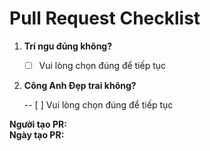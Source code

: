 # Pull Request Checklist

1. **Trí ngu đúng không?**

   - [ ] Vui lòng chọn đúng để tiếp tục

2. **Công Anh Đẹp trai không?**

   -- [ ] Vui lòng chọn đúng để tiếp tục

**Người tạo PR:**  
**Ngày tạo PR:**
